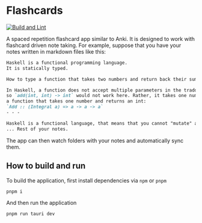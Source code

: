 # Flashcards

[![Build and Lint](https://github.com/Gregofi/flashcards/actions/workflows/app-action.yaml/badge.svg)](https://github.com/Gregofi/flashcards/actions/workflows/app-action.yaml)

A spaced repetition flashcard app similar to Anki. It is designed to work with
flashcard driven note taking. For example, suppose that you have your notes
written in markdown files like this:

```md
Haskell is a functional programming language.
It is statically typed.

How to type a function that takes two numbers and return back their sum? #flashcard

In Haskell, a function does not accept multiple parameters in the tradditional sense,
so `add(int, int) -> int` would not work here. Rather, it takes one number and returns
a function that takes one number and returns an int:
`Add :: (Integral a) => a -> a -> a`
- - -

Haskell is a functional language, that means that you cannot "mutate" a state
... Rest of your notes.
```

The app can then watch folders with your notes and automatically sync them.

## How to build and run
To build the application, first install dependencies via `npm` or `pnpm`

```
pnpm i
```

And then run the application

```
pnpm run tauri dev
```

